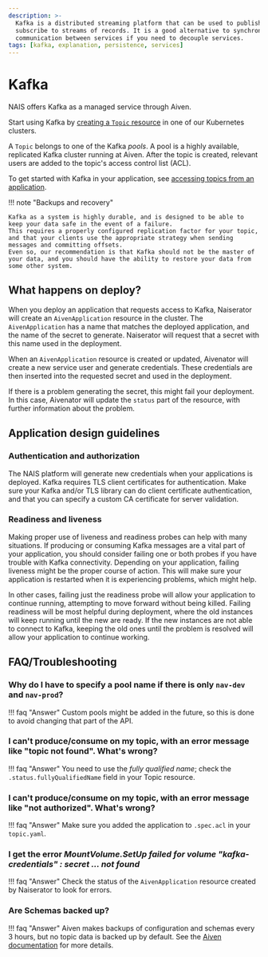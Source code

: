```yaml
---
description: >-
  Kafka is a distributed streaming platform that can be used to publish and
  subscribe to streams of records. It is a good alternative to synchronous
  communication between services if you need to decouple services.
tags: [kafka, explanation, persistence, services]
---
```


# Kafka

NAIS offers Kafka as a managed service through Aiven.

Start using Kafka by [creating a `Topic` resource](how-to/create.md) in one of our Kubernetes clusters.

A `Topic` belongs to one of the Kafka _pools_.
A pool is a highly available, replicated Kafka cluster running at Aiven.
After the topic is created, relevant users are added to the topic's access control list (ACL).

To get started with Kafka in your application, see [accessing topics from an application](how-to/access.md).

!!! note "Backups and recovery"

    Kafka as a system is highly durable, and is designed to be able to keep your data safe in the event of a failure.
    This requires a properly configured replication factor for your topic, and that your clients use the appropriate strategy when sending messages and committing offsets.
    Even so, our recommendation is that Kafka should not be the master of your data, and you should have the ability to restore your data from some other system.

## What happens on deploy?

When you deploy an application that requests access to Kafka, Naiserator will create an `AivenApplication` resource in the cluster.
The `AivenApplication` has a name that matches the deployed application, and the name of the secret to generate.
Naiserator will request that a secret with this name used in the deployment.

When an `AivenApplication` resource is created or updated, Aivenator will create a new service user and generate credentials.
These credentials are then inserted into the requested secret and used in the deployment.

If there is a problem generating the secret, this might fail your deployment.
In this case, Aivenator will update the `status` part of the resource, with further information about the problem.

## Application design guidelines

### Authentication and authorization

The NAIS platform will generate new credentials when your applications is deployed. Kafka requires TLS client certificates for authentication. Make sure your Kafka and/or TLS library can do client certificate authentication, and that you can specify a custom CA certificate for server validation.

### Readiness and liveness

Making proper use of liveness and readiness probes can help with many situations.
If producing or consuming Kafka messages are a vital part of your application, you should consider failing one or both probes if you have trouble with Kafka connectivity.
Depending on your application, failing liveness might be the proper course of action.
This will make sure your application is restarted when it is experiencing problems, which might help.

In other cases, failing just the readiness probe will allow your application to continue running, attempting to move forward without being killed.
Failing readiness will be most helpful during deployment, where the old instances will keep running until the new are ready.
If the new instances are not able to connect to Kafka, keeping the old ones until the problem is resolved will allow your application to continue working.

## FAQ/Troubleshooting

### Why do I have to specify a pool name if there is only `nav-dev` and `nav-prod`?
!!! faq "Answer"
    Custom pools might be added in the future, so this is done to avoid changing that part of the API.

### I can't produce/consume on my topic, with an error message like "topic not found". What's wrong?
!!! faq "Answer"
    You need to use the _fully qualified name_; check the `.status.fullyQualifiedName` field in your Topic resource.

### I can't produce/consume on my topic, with an error message like "not authorized". What's wrong?
!!! faq "Answer"
    Make sure you added the application to `.spec.acl` in your `topic.yaml`.

### I get the error _MountVolume.SetUp failed for volume "kafka-credentials" : secret ... not found_
!!! faq "Answer"
    Check the status of the `AivenApplication` resource created by Naiserator to look for errors.

### Are Schemas backed up?
!!! faq "Answer"
    Aiven makes backups of configuration and schemas every 3 hours, but no topic data is backed up by default.
See the [Aiven documentation](https://docs.aiven.io/docs/products/kafka/concepts/configuration-backup) for more details.
